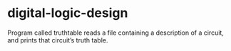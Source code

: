 # digital-logic-design
Program called truthtable reads a file containing a description of a circuit, and prints that circuit’s truth table.
